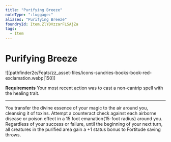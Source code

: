 ```yaml
---
title: "Purifying Breeze"
noteType: ":luggage:"
aliases: "Purifying Breeze"
foundryId: Item.ZlYDVzzarFLSAjZa
tags:
  - Item
---
```


# Purifying Breeze
![[pathfinder2e/Feats/zz_asset-files/icons-sundries-books-book-red-exclamation.webp|150]]

**Requirements** Your most recent action was to cast a non-cantrip spell with the healing trait.

* * *

You transfer the divine essence of your magic to the air around you, cleansing it of toxins. Attempt a counteract check against each airborne disease or poison effect in a 15 foot emanation{15-foot radius} around you. Regardless of your success or failure, until the beginning of your next turn, all creatures in the purified area gain a +1 status bonus to Fortitude saving throws.



